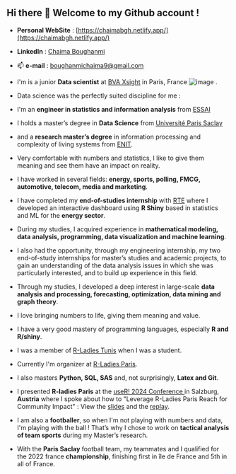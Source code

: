 ## Hi there 👋 Welcome to my Github account !

- **Personal WebSite** : [https://chaimabgh.netlify.app/](https://chaimabgh.netlify.app/)
- **LinkedIn** : [Chaima Boughanmi](https://www.linkedin.com/in/chaima-boug/)
- 📫 **e-mail** : boughanmichaima9@gmail.com





- I'm is a junior **Data scientist** at [BVA Xsight](https://www.bva-xsight.com/) in Paris, France ![image](https://github.com/BOUGHANMIChaima/BOUGHANMIChaima/assets/68131205/d3f43111-e7b9-48b2-adeb-b38f2ce73e8b)
. 
- Data science was the perfectly suited discipline for me : 
- I'm an **engineer in statistics and information analysis** from [ESSAI](https://www.essai.rnu.tn/) 
- I holds a master’s degree in **Data Science** from [Université Paris Saclay](https://www.universite-paris-saclay.fr/) 
- and a **research master’s degree** in information processing and complexity of living systems from [ENIT](https://enit.rnu.tn/). 
- Very comfortable with numbers and statistics, I like to give them meaning and see them have an impact on reality. 
- I have worked in several fields: **energy, sports, polling, FMCG, automotive, telecom, media and marketing**. 
- I have completed my **end-of-studies internship** with [RTE](https://www.rte-france.com/) where I developed an interactive dashboard using **R Shiny** based in statistics and ML for the **energy sector**.
- During my studies, I acquired experience in **mathematical modeling, data analysis, programming, data visualization and machine learning**. 
- I also had the opportunity, through my engineering internship, my two end-of-study internships for master’s studies and academic projects, to gain an understanding of the data analysis issues in which she was particularly interested, and to build up experience in this field. 
- Through my studies, I developed a deep interest in large-scale **data analysis and processing, forecasting, optimization, data mining and graph theory**. 
- I love bringing numbers to life, giving them meaning and value. 
- I have a very good mastery of programming languages, especially **R and R/shiny**. 
- I was a member of [R-Ladies Tunis](https://www.meetup.com/rladies-tunis/) when I was a student.
- Currently I'm organizer at [R-Ladies Paris](https://www.meetup.com/rladies-paris/). 
- I also masters **Python, SQL, SAS** and, not surprisingly, **Latex and Git**.
- I presented **R-ladies Paris** at the [useR! 2024 Conference ](https://events.linuxfoundation.org/user/) in Salzburg, **Austria** where I spoke about how to "Leverage R-Ladies Paris Reach for Community Impact" : View the [slides](https://rladiesparis.github.io/rladies_paris_talk_useR2024/rladies_paris_talk_useR2024.html#/title-slide) and the [replay](https://www.youtube.com/watch?v=KqokszC42Uc).
- I am also a **footballer**, so when I'm not playing with numbers and data, I'm playing with the ball ! That’s why I chose to work on **tactical analysis of team sports** during my Master’s research.
- With the **Paris Saclay** football team,  my teammates and I qualified for the 2022 france **championship**, finishing first in île de France and 5th in all of France.



